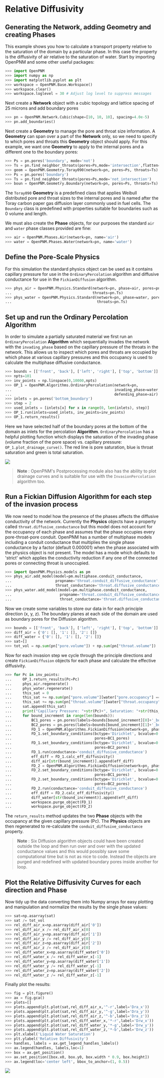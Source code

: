 # Relative Diffusivity

## Generating the Network, adding Geometry and creating Phases

This example shows you how to calculate a transport property relative to the saturation of the domain by a particular phase. In this case the property is the diffusivity of air relative to the saturation of water. Start by importing OpenPNM and some other useful packages:

``` python
>>> import OpenPNM
>>> import numpy as np
>>> import matplotlib.pyplot as plt
>>> workspace = OpenPNM.Base.Workspace()
>>> workspace.clear()
>>> workspace.loglevel = 30 # Adjust log level to suppress messages

```
Next create a **Network** object with a cubic topology and lattice spacing of 25 microns and add boundary pores

``` python
>>> pn = OpenPNM.Network.Cubic(shape=[10, 10, 10], spacing=4.0e-5)
>>> pn.add_boundaries()

```

Next create a **Geometry** to manage the pore and throat size information.  A **Geometry** can span over a part of the **Network** only, so we need to specify to which pores and throats this **Geometry** object should apply. For this example, we want one **Geometry** to apply to the internal pores and a different one to the boundary pores:

``` python
>>> Ps = pn.pores('boundary', mode='not')
>>> Ts = pn.find_neighbor_throats(pores=Ps,mode='intersection',flatten=True)
>>> geom = OpenPNM.Geometry.Toray090(network=pn, pores=Ps, throats=Ts)
>>> Ps = pn.pores('boundary')
>>> Ts = pn.find_neighbor_throats(pores=Ps,mode='not_intersection')
>>> boun = OpenPNM.Geometry.Boundary(network=pn, pores=Ps, throats=Ts)

```

The ``Toray090`` **Geometry** is a predefined class that applies Weibull distributed pore and throat sizes to the internal pores and is named after the Toray carbon paper gas diffusion layer commonly used in fuel cells.  The ``Boundary`` class is predefined with properties suitable for boundaries such as 0 volume and length.

We must also create the **Phase** objects, for our purposes the standard ``air`` and ``water`` phase classes provided are fine:

``` python
>>> air = OpenPNM.Phases.Air(network=pn, name='air')
>>> water = OpenPNM.Phases.Water(network=pn, name='water')

```

## Define the Pore-Scale Physics

For this simulation the standard physics object can be used as it contains capillary pressure for use in the ``OrdinaryPercolation`` algorithm and diffusive conductance for use in the ``FickianDiffusion`` algorithm.

``` python
>>> phys_air = OpenPNM.Physics.Standard(network=pn, phase=air, pores=pn.Ps,
...                                     throats=pn.Ts)
>>> phys_water = OpenPNM.Physics.Standard(network=pn, phase=water, pores=pn.Ps,
...                                       throats=pn.Ts)

```

## Set up and run the Ordinary Percolation Algorithm
In order to simulate a partially saturated material we first run an ``OrdinaryPercolation`` **Algorithm** which sequentially invades the network with the ``invading_phase`` based on the capillary pressure of the throats in the network. This allows us to inspect which pores and throats are occupied by which phase at various capillary pressures and this occupancy is used to calculate the multiphase diffusive conductance.

``` python
>>> bounds = [['front', 'back'], ['left', 'right'], ['top', 'bottom']]
>>> npts=101
>>> inv_points = np.linspace(0,10000,npts)
>>> OP_1 = OpenPNM.Algorithms.OrdinaryPercolation(network=pn,
...                                               invading_phase=water,
...                                               defending_phase=air)
>>> inlets = pn.pores('bottom_boundary')
>>> step = 2
>>> used_inlets = [inlets[x] for x in range(0, len(inlets), step)]
>>> OP_1.run(inlets=used_inlets, inv_points=inv_points)
>>> OP_1.return_results()

```

Here we have selected half of the boundary pores at the bottom of the domain as inlets for the percolation **Algorithm**. ``OrdinaryPercolation`` has a helpful plotting function which displays the saturation of the invading phase (volume fraction of the pore space) vs. capillary pressure: ```OP_1.plot_drainage_curve()```. The red line is pore saturation, blue is throat saturation and green is total saturation.

![](http://imgur.com/o6zfY8p.png)

> **Note** :  OpenPNM's Postprocessing module also has the ability to plot drainage curves and is suitable for use with the ``InvasionPercolation`` algorithm too.

## Run a Fickian Diffusion Algorithm for each step of the invasion process

We now need to model how the presence of the phases affects the diffusive conductivity of the network. Currently the **Physics** objects have a property called ``throat.diffusive_conductance`` but this model does not account for the occupancy of each phase and assumes that the phase occupies every pore-throat-pore conduit. OpenPNM has a number of multiphase models including a conduit conductance that multiplies the single phase conductance by a factor (default 0.000001) when the phase associated with the physics object is not present. The model has a mode which defaults to 'strict' which applies the conductivity reduction if any one of the connected pores or connecting throat is unoccupied.

``` python
>>> import OpenPNM.Physics.models as pm
>>> phys_air.add_model(model=pm.multiphase.conduit_conductance,
...                    propname='throat.conduit_diffusive_conductance',
...                    throat_conductance='throat.diffusive_conductance')
>>> phys_water.add_model(model=pm.multiphase.conduit_conductance,
...                      propname='throat.conduit_diffusive_conductance',
...                      throat_conductance='throat.diffusive_conductance')

```    

Now we create some variables to store our data in for each principle direction (x, y, z). The boundary planes at each side of the domain are used as boundary pores for the Diffusion algorithm.

``` python
>>> bounds = [['front', 'back'], ['left', 'right'], ['top', 'bottom']]
>>> diff_air = {'0': [], '1': [], '2': []}
>>> diff_water = {'0': [], '1': [], '2': []}
>>> sat=[]
>>> tot_vol = np.sum(pn["pore.volume"]) + np.sum(pn["throat.volume"])

```

Now for each invasion step we cycle through the principle directions and create ``FickianDiffusion`` objects for each phase and calculate the effective diffusivity.


``` python
>>> for Pc in inv_points:
...     OP_1.return_results(Pc=Pc)
...     phys_air.regenerate()
...     phys_water.regenerate()
...     this_sat = 0
...     this_sat += np.sum(pn["pore.volume"][water["pore.occupancy"] == 1])
...     this_sat += np.sum(pn["throat.volume"][water["throat.occupancy"] == 1])
...     sat.append(this_sat)
...     print("Capillary Pressure: "+str(Pc)+", Saturation: "+str(this_sat/tot_vol))
...     for bound_increment in range(len(bounds)):
...         BC1_pores = pn.pores(labels=bounds[bound_increment][0]+'_boundary')
...         BC2_pores = pn.pores(labels=bounds[bound_increment][1]+'_boundary')
...         FD_1 = OpenPNM.Algorithms.FickianDiffusion(network=pn, phase=air)
...         FD_1.set_boundary_conditions(bctype='Dirichlet', bcvalue=0.6,
...                                      pores=BC1_pores)
...         FD_1.set_boundary_conditions(bctype='Dirichlet', bcvalue=0.2,
...                                      pores=BC2_pores)
...         FD_1.run(conductance='conduit_diffusive_conductance')
...         eff_diff = FD_1.calc_eff_diffusivity()
...         diff_air[str(bound_increment)].append(eff_diff)
...         FD_2 = OpenPNM.Algorithms.FickianDiffusion(network=pn, phase=water)
...         FD_2.set_boundary_conditions(bctype='Dirichlet', bcvalue=0.6,
...                                      pores=BC1_pores)
...         FD_2.set_boundary_conditions(bctype='Dirichlet', bcvalue=0.2,
...                                      pores=BC2_pores)
...         FD_2.run(conductance='conduit_diffusive_conductance')
...         eff_diff = FD_2.calc_eff_diffusivity()
...         diff_water[str(bound_increment)].append(eff_diff)
...         workspace.purge_object(FD_1)
...         workspace.purge_object(FD_2)

```

The ```return_results``` method updates the two **Phase** objects with the occupancy at the given capillary pressure (Pc). The **Physics** objects are then regenerated to re-calculate the ```conduit_diffusive_conductance``` property.

> **Note** :  Six Diffusion algorithm objects could have been created outside the loop and then run over and over with the updated conductance values and this would possibly save some computational time but is not as nice to code. Instead the objects are purged and redefined with updated boundary pores inside another for loop.

## Plot the Relative Diffusivity Curves for each direction and Phase

Now tidy up the data converting them into Numpy arrays for easy plotting and manipulation and normalize the results by the single phase values:

``` python
>>> sat=np.asarray(sat)
>>> sat /= tot_vol
>>> rel_diff_air_x=np.asarray(diff_air['0'])
>>> rel_diff_air_x /= rel_diff_air_x[0]
>>> rel_diff_air_y=np.asarray(diff_air['1'])
>>> rel_diff_air_y /= rel_diff_air_y[0]
>>> rel_diff_air_z=np.asarray(diff_air['2'])
>>> rel_diff_air_z /= rel_diff_air_z[0]
>>> rel_diff_water_x=np.asarray(diff_water['0'])
>>> rel_diff_water_x /= rel_diff_water_x[-1]
>>> rel_diff_water_y=np.asarray(diff_water['1'])
>>> rel_diff_water_y /= rel_diff_water_y[-1]
>>> rel_diff_water_z=np.asarray(diff_water['2'])
>>> rel_diff_water_z /= rel_diff_water_z[-1]

```

Finally plot the results:

``` python
>>> fig = plt.figure()
>>> ax = fig.gca()
>>> plots=[]
>>> plots.append(plt.plot(sat,rel_diff_air_x,'^-r',label='Dra_x'))
>>> plots.append(plt.plot(sat,rel_diff_air_y,'^-g',label='Dra_y'))
>>> plots.append(plt.plot(sat,rel_diff_air_z,'^-b',label='Dra_z'))
>>> plots.append(plt.plot(sat,rel_diff_water_x,'*-r',label='Drw_x'))
>>> plots.append(plt.plot(sat,rel_diff_water_y,'*-g',label='Drw_y'))
>>> plots.append(plt.plot(sat,rel_diff_water_z,'*-b',label='Drw_z'))
>>> plt.xlabel('Liquid Water Saturation')
>>> plt.ylabel('Relative Diffusivity')
>>> handles, labels = ax.get_legend_handles_labels()
>>> ax.legend(handles, labels,loc=1)
>>> box = ax.get_position()
>>> ax.set_position([box.x0, box.y0, box.width * 0.9, box.height])
>>> ax.legend(loc='center left', bbox_to_anchor=(1, 0.5))

```
![](http://imgur.com/hEGXVyp.png)
